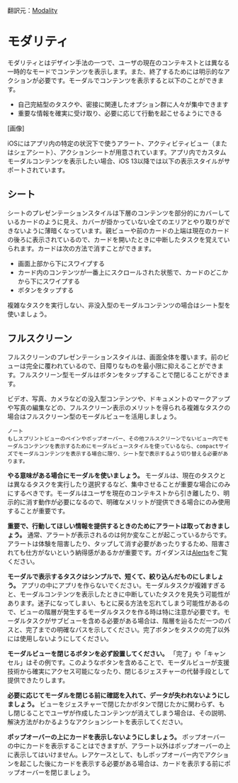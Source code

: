 翻訳元：[Modality](https://developer.apple.com/design/human-interface-guidelines/ios/app-architecture/modality/)

# モダリティ

モダリティとはデザイン手法の一つで、ユーザの現在のコンテキストとは異なる一時的なモードでコンテンツを表示します。また、終了するためには明示的なアクションが必要です。モーダルでコンテンツを表示すると以下のことができます。

* 自己完結型のタスクや、密接に関連したオプション群に人々が集中できます
* 重要な情報を確実に受け取り、必要に応じて行動を起こせるようにできる

[画像]

iOSにはアプリ内の特定の状況下で使うアラート、アクティビティビュー（またはシェアシート）、アクションシートが用意されています。アプリ内でカスタムモーダルコンテンツを表示したい場合、iOS 13以降では以下の表示スタイルがサポートされています。

## シート

シートのプレゼンテーションスタイルは下層のコンテンツを部分的にカバーしているカードのように見え、カバーが掛かっていない全てのエリアとやり取りができないように薄暗くなっています。親ビューや前のカードの上端は現在のカードの後ろに表示されているので、カードを開いたときに中断したタスクを覚えていられます。カードは次の方法で消すことができます。

* 画面上部から下にスワイプする
* カード内のコンテンツが一番上にスクロールされた状態で、カードのどこかから下にスワイプする
* ボタンをタップする

複雑なタスクを実行しない、非没入型のモーダルコンテンツの場合はシート型を使いましょう。

## フルスクリーン

フルスクリーンのプレゼンテーションスタイルは、画面全体を覆います。前のビューは完全に覆われているので、目障りなものを最小限に抑えることができます。フルスクリーン型モーダルはボタンをタップすることで閉じることができます。

ビデオ、写真、カメラなどの没入型コンテンツや、ドキュメントのマークアップや写真の編集などの、フルスクリーン表示のメリットを得られる複雑なタスクの場合はフルスクリーン型のモーダルビューを活用しましょう。

```
ノート
もしスプリントビューのペインやポップオーバー、その他フルスクリーンでないビュー内でモーダルコンテンツを表示するためにモーダルビュースタイルを使っているなら、compactサイズでモーダルコンテンツを表示する場合に限り、シート型で表示するよう切り替える必要があります。
```

**やる意味がある場合にモーダルを使いましょう。** モーダルは、現在のタスクとは異なるタスクを実行したり選択するなど、集中させることが重要な場合にのみにするべきです。モーダルはユーザを現在のコンテキストから引き離したり、明示的に消す動作が必要になるので、明確なメリットが提供できる場合にのみ使用することが重要です。

**重要で、行動してほしい情報を提供するときのためにアラートは取っておきましょう。** 通常、アラートが表示されるのは何か変なことが起こっているからです。アラートは体験を阻害したり、タップして消す必要があったりするため、阻害されても仕方がないという納得感があるかが重要です。ガイダンスは[Alerts](https://developer.apple.com/design/human-interface-guidelines/ios/views/alerts/)をご覧ください。

**モーダルで表示するタスクはシンプルで、短くて、絞り込んだものにしましょう。** アプリの中にアプリを作らないでください。モーダルタスクが複雑すぎると、モーダルコンテンツを表示したときに中断していたタスクを見失う可能性があります。迷子になってしまい、もとに戻る方法を忘れてしまう可能性があるので、ビューの階層が発生するモーダルタスクを作る時は特に注意が必要です。モーダルタスクがサブビューを含める必要がある場合は、階層を辿るただ一つのパスと、完了までの明確なパスを示してください。完了ボタンをタスクの完了以外には使用しないようにしてください。

**モーダルビューを閉じるボタンを必ず設置してください。** 「完了」や「キャンセル」はその例です。このようなボタンを含めることで、モーダルビューが支援技術から確実にアクセス可能になったり、閉じるジェスチャーの代替手段として提供できたりします。

**必要に応じてモーダルを閉じる前に確認を入れて、データが失われないようにしましょう。** ビューをジェスチャーで閉じたかボタンで閉じたかに関わらず、もし閉じることでユーザが作成したコンテンツが消えてしまう場合は、その説明、解決方法がわかるようなアクションシートを表示してください。

**ポップオーバーの上にカードを表示しないようにしましょう。** ポップオーバーの中にカードを表示することはできますが、アラート以外はポップオーバーの上に表示してはいけません。レアケースとして、もしポップオーバー内でアクションを起こした後にカードを表示する必要がある場合は、カードを表示する前にポップオーバーを閉じましょう。
